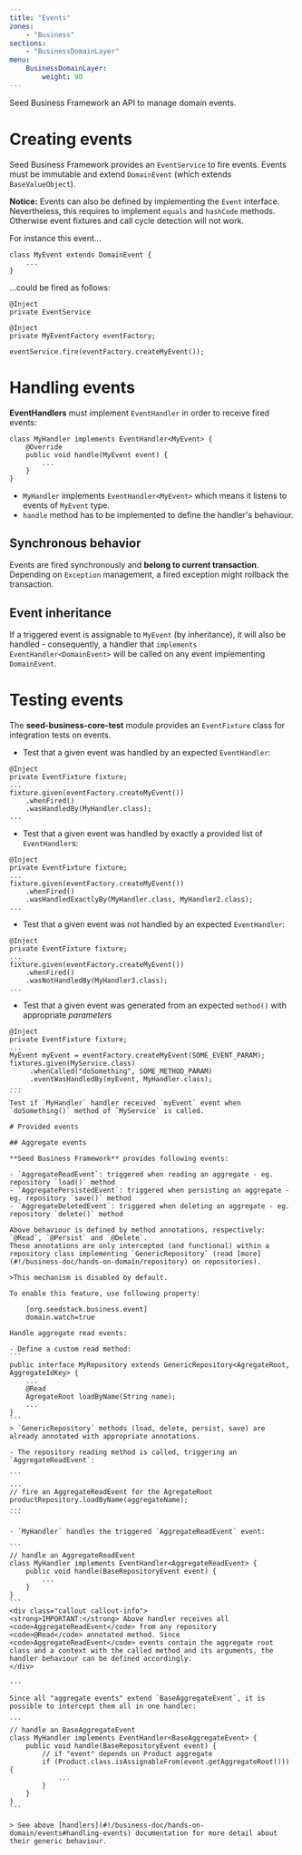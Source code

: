 ```yaml
---
title: "Events"
zones:
    - "Business"
sections:
    - "BusinessDomainLayer"
menu:
    BusinessDomainLayer:
        weight: 90
---
```


Seed Business Framework an API to manage domain events. 

# Creating events

Seed Business Framework provides an `EventService` to fire events. Events must be immutable and extend 
`DomainEvent` (which extends `BaseValueObject`).

<div class="callout callout-info">
<strong>Notice:</strong> Events can also be defined by implementing the <code>Event</code> interface. Nevertheless, this requires to implement <code>equals</code> and <code>hashCode</code> methods. Otherwise event fixtures and call cycle detection will not work.
</div>

For instance this event...

```
class MyEvent extends DomainEvent {
	...
}
```

...could be fired as follows:

```
@Inject
private EventService

@Inject
private MyEventFactory eventFactory;

eventService.fire(eventFactory.createMyEvent());
```


# Handling events

**EventHandlers** must implement `EventHandler` in order to receive fired events: 

    class MyHandler implements EventHandler<MyEvent> {
        @Override
        public void handle(MyEvent event) {
            ...
        }
    }

- `MyHandler` implements `EventHandler<MyEvent>` which means it listens to events of `MyEvent` type.
- `handle` method has to be implemented to define the handler's behaviour.

## Synchronous behavior
Events are fired synchronously and **belong to current transaction**. Depending on `Exception` management, a fired exception might rollback the transaction.

## Event inheritance
If a triggered event is assignable to `MyEvent` (by inheritance), it will also be handled - consequently, a handler that `implements EventHandler<DomainEvent>` will be called on any event implementing `DomainEvent`.


# Testing events

The **seed-business-core-test** module provides an `EventFixture` class for integration tests on events. 

- Test that a given event was handled by an expected `EventHandler`:
```
@Inject
private EventFixture fixture;
...
fixture.given(eventFactory.createMyEvent())
    .whenFired()
    .wasHandledBy(MyHandler.class);
...
```
- Test that a given event was handled by exactly a provided list of `EventHandler`s:
```
@Inject
private EventFixture fixture;
...
fixture.given(eventFactory.createMyEvent())
    .whenFired()
    .wasHandledExactlyBy(MyHandler.class, MyHandler2.class);
...
```
- Test that a given event was not handled by an expected  `EventHandler`:
```
@Inject
private EventFixture fixture;
...
fixture.given(eventFactory.createMyEvent())
    .whenFired()
    .wasNotHandledBy(MyHandler3.class);
...
```
- Test that a given event was generated from an expected `method()` with appropriate *parameters*
````
@Inject
private EventFixture fixture;
...
MyEvent myEvent = eventFactory.createMyEvent(SOME_EVENT_PARAM);
fixtures.given(MyService.class)
     .whenCalled("doSomething", SOME_METHOD_PARAM)
     .eventWasHandledBy(myEvent, MyHandler.class);
...
```
Test if `MyHandler` handler received `myEvent` event when `doSomething()` method of `MyService` is called.

# Provided events

## Aggregate events

**Seed Business Framework** provides following events:

- `AggregateReadEvent`: triggered when reading an aggregate - eg. repository `load()` method
- `AggregatePersistedEvent`: triggered when persisting an aggregate - eg. repository `save()` method
- `AggregateDeletedEvent`: triggered when deleting an aggregate - eg. repository `delete()` method

Above behaviour is defined by method annotations, respectively: `@Read`, `@Persist` and `@Delete`.
These annotations are only intercepted (and functional) within a repository class implementing `GenericRepository` (read [more](#!/business-doc/hands-on-domain/repository) on repositories).

>This mechanism is disabled by default.

To enable this feature, use following property:
    
    [org.seedstack.business.event]
    domain.watch=true

Handle aggregate read events:

- Define a custom read method:
```
public interface MyRepository extends GenericRepository<AgregateRoot, AggregateIdKey> {
    ...
    @Read
    AgregateRoot loadByName(String name);
    ...
}
```
> `GenericRepository` methods (load, delete, persist, save) are already annotated with appropriate annotations.

- The repository reading method is called, triggering an `AggregateReadEvent`:

```
...
// fire an AggregateReadEvent for the AgregateRoot  
productRepository.loadByName(aggregateName);
...
```

- `MyHandler` handles the triggered `AggregateReadEvent` event:

```
// handle an AggregateReadEvent
class MyHandler implements EventHandler<AggregateReadEvent> {
    public void handle(BaseRepositoryEvent event) {
        ...
    }
}
```
<div class="callout callout-info">
<strong>IMPORTANT:</strong> Above handler receives all <code>AggregateReadEvent</code> from any repository
<code>@Read</code> annotated method. Since <code>AggregateReadEvent</code> events contain the aggregate root
class and a context with the called method and its arguments, the handler behaviour can be defined accordingly.
</div>

---

Since all "aggregate events" extend `BaseAggregateEvent`, it is possible to intercept them all in one handler:

```
// handle an BaseAggregateEvent
class MyHandler implements EventHandler<BaseAggregateEvent> {
    public void handle(BaseRepositoryEvent event) {
        // if "event" depends on Product aggregate
        if (Product.class.isAssignableFrom(event.getAggregateRoot())) {
            ...
        }
    }
}
```

> See above [handlers](#!/business-doc/hands-on-domain/events#handling-events) documentation for more detail about their generic behaviour.
